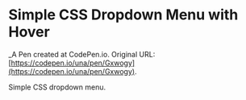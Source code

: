 # Simple CSS Dropdown Menu with Hover
 _A Pen created at CodePen.io. Original URL: [https://codepen.io/una/pen/Gxwogy](https://codepen.io/una/pen/Gxwogy).

 Simple CSS dropdown menu.